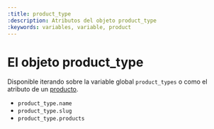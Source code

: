 ```yaml
---
:title: product_type
:description: Atributos del objeto product_type
:keywords: variables, variable, product
---
```


# El objeto product_type

Disponible iterando sobre la variable global <code>product_types</code> o como el atributo de un <a href="/es/diseno/variables/product">producto</a>.

<ul>
  <li><code>product_type.name</code></li>
  <li><code>product_type.slug</code></li>
  <li><code>product_type.products</code></li>
</ul>
